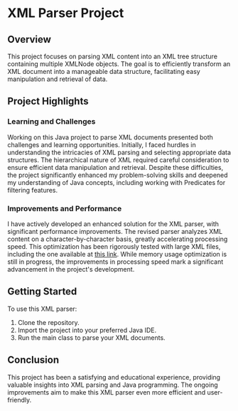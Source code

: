 # XML Parser Project

## Overview
This project focuses on parsing XML content into an XML tree structure containing multiple XMLNode objects. The goal is to efficiently transform an XML document into a manageable data structure, facilitating easy manipulation and retrieval of data.

## Project Highlights

### Learning and Challenges
Working on this Java project to parse XML documents presented both challenges and learning opportunities. Initially, I faced hurdles in understanding the intricacies of XML parsing and selecting appropriate data structures. The hierarchical nature of XML required careful consideration to ensure efficient data manipulation and retrieval. Despite these difficulties, the project significantly enhanced my problem-solving skills and deepened my understanding of Java concepts, including working with Predicates for filtering features.

### Improvements and Performance
I have actively developed an enhanced solution for the XML parser, with significant performance improvements. The revised parser analyzes XML content on a character-by-character basis, greatly accelerating processing speed. This optimization has been rigorously tested with large XML files, including the one available at [this link](https://nspublicforsharing.s3.amazonaws.com/standard.xml). While memory usage optimization is still in progress, the improvements in processing speed mark a significant advancement in the project's development.

## Getting Started

To use this XML parser:
1. Clone the repository.
2. Import the project into your preferred Java IDE.
3. Run the main class to parse your XML documents.

## Conclusion
This project has been a satisfying and educational experience, providing valuable insights into XML parsing and Java programming. The ongoing improvements aim to make this XML parser even more efficient and user-friendly.

